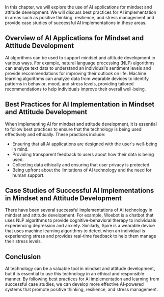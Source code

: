 
In this chapter, we will explore the use of AI applications for mindset and attitude development. We will discuss best practices for AI implementation in areas such as positive thinking, resilience, and stress management and provide case studies of successful AI implementations in these areas.

Overview of AI Applications for Mindset and Attitude Development
----------------------------------------------------------------

AI algorithms can be used to support mindset and attitude development in various ways. For example, natural language processing (NLP) algorithms can analyze text data to understand an individual's sentiment levels and provide recommendations for improving their outlook on life. Machine learning algorithms can analyze data from wearable devices to identify patterns in behavior, mood, and stress levels, providing tailored recommendations to help individuals improve their overall well-being.

Best Practices for AI Implementation in Mindset and Attitude Development
------------------------------------------------------------------------

When implementing AI for mindset and attitude development, it is essential to follow best practices to ensure that the technology is being used effectively and ethically. These practices include:

* Ensuring that all AI applications are designed with the user's well-being in mind.
* Providing transparent feedback to users about how their data is being used.
* Collecting data ethically and ensuring that user privacy is protected.
* Being upfront about the limitations of AI technology and the need for human support.

Case Studies of Successful AI Implementations in Mindset and Attitude Development
---------------------------------------------------------------------------------

There have been several successful implementations of AI technology in mindset and attitude development. For example, Woebot is a chatbot that uses NLP algorithms to provide cognitive-behavioral therapy to individuals experiencing depression and anxiety. Similarly, Spire is a wearable device that uses machine learning algorithms to detect when an individual is experiencing stress and provides real-time feedback to help them manage their stress levels.

Conclusion
----------

AI technology can be a valuable tool in mindset and attitude development, but it is essential to use this technology in an ethical and responsible manner. By following best practices for AI implementation and learning from successful case studies, we can develop more effective AI-powered systems that promote positive thinking, resilience, and stress management.
